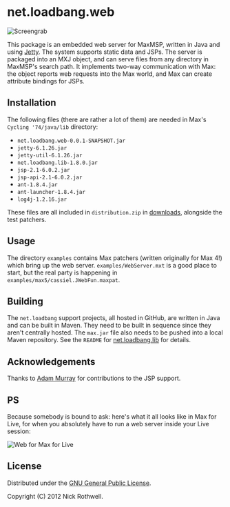 # net.loadbang.web

![Screengrab][grab]

This package is an embedded web server for MaxMSP, written in Java and
using [Jetty][jetty]. The system supports static data and JSPs. The
server is packaged into an MXJ object, and can serve files from any
directory in MaxMSP's search path. It implements two-way communication
with Max: the object reports web requests into the Max world, and Max
can create attribute bindings for JSPs.

## Installation

The following files (there are rather a lot of them) are needed in Max's
`Cycling '74/java/lib` directory:

- `net.loadbang.web-0.0.1-SNAPSHOT.jar`
- `jetty-6.1.26.jar`
- `jetty-util-6.1.26.jar`
- `net.loadbang.lib-1.8.0.jar`
- `jsp-2.1-6.0.2.jar`
- `jsp-api-2.1-6.0.2.jar`
- `ant-1.8.4.jar`
- `ant-launcher-1.8.4.jar`
- `log4j-1.2.16.jar`

These files are all included in `distribution.zip` in
[downloads][downloads], alongside the test patchers.

## Usage

The directory `examples` contains Max patchers (written originally for
Max 4!) which bring up the web server. `examples/WebServer.mxt` is a
good place to start, but the real party is happening in
`examples/max5/cassiel.JWebFun.maxpat`.

## Building

The `net.loadbang` support projects, all hosted in GitHub, are written
in Java and can be built in Maven. They need to be built in sequence
since they aren't centrally hosted. The `max.jar` file also needs to be
pushed into a local Maven repository. See the `README` for
[net.loadbang.lib][loadbang-lib] for details.

## Acknowledgements

Thanks to [Adam Murray][adam] for contributions to the JSP support.

## PS

Because somebody is bound to ask: here's what it all looks like in Max
for Live, for when you absolutely have to run a web server inside your
Live session:

![Web for Max for Live][m4l]

## License

Distributed under the [GNU General Public License][gpl].

Copyright (C) 2012 Nick Rothwell.

[grab]: https://github.com/downloads/cassiel/net.loadbang.web/grab.png
[jetty]: http://jetty.codehaus.org/jetty/
[loadbang-lib]: https://github.com/cassiel/net.loadbang.lib
[downloads]: https://github.com/cassiel/net.loadbang.web/downloads
[adam]: http://compusition.com/web/about
[m4l]: https://github.com/downloads/cassiel/net.loadbang.web/jweb-m4lx.png
[gpl]: http://www.gnu.org/copyleft/gpl.html
